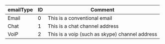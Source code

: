 <!-- markdownlint-disable-file MD041 -->
| emailType | ID | Comment |
|---|---|---|
| Email | 0 | This is a conventional email |
| Chat | 1 | This is a chat channel address |
| VoiP | 2 | This is a voip (such as skype) channel address |
